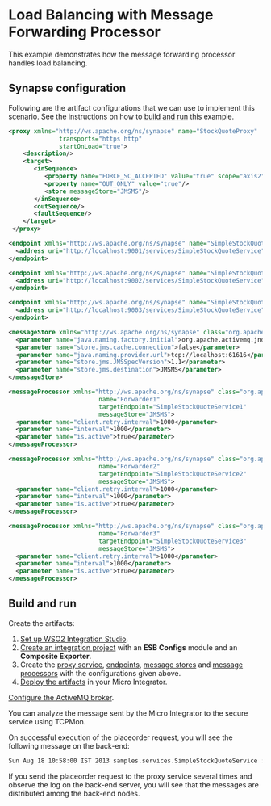 # Load Balancing with Message Forwarding Processor
This example demonstrates how the message forwarding processor handles load balancing.

## Synapse configuration

Following are the artifact configurations that we can use to implement this scenario. See the instructions on how to [build and run](#build-and-run) this example.

```xml tab='Proxy Service'
<proxy xmlns="http://ws.apache.org/ns/synapse" name="StockQuoteProxy"
              transports="https http"
              startOnLoad="true">
    <description/>
    <target>
       <inSequence>
          <property name="FORCE_SC_ACCEPTED" value="true" scope="axis2"/>
          <property name="OUT_ONLY" value="true"/>
          <store messageStore="JMSMS"/>
       </inSequence>
       <outSequence/>
       <faultSequence/>
    </target>
 </proxy>
```

```xml tab='Endpoint 1'
<endpoint xmlns="http://ws.apache.org/ns/synapse" name="SimpleStockQuoteService1">
  <address uri="http://localhost:9001/services/SimpleStockQuoteService"/>
</endpoint>
```

```xml tab='Endpoint 2'
<endpoint xmlns="http://ws.apache.org/ns/synapse" name="SimpleStockQuoteService2">
  <address uri="http://localhost:9002/services/SimpleStockQuoteService"/>
</endpoint>
```

```xml tab='Endpoint 3'
<endpoint xmlns="http://ws.apache.org/ns/synapse" name="SimpleStockQuoteService3">
  <address uri="http://localhost:9003/services/SimpleStockQuoteService"/>
</endpoint>
```

```xml tab='Message Store'
<messageStore xmlns="http://ws.apache.org/ns/synapse" class="org.apache.synapse.message.store.impl.jms.JmsStore" name="JMSMS">
  <parameter name="java.naming.factory.initial">org.apache.activemq.jndi.ActiveMQInitialContextFactory</parameter>
  <parameter name="store.jms.cache.connection">false</parameter>
  <parameter name="java.naming.provider.url">tcp://localhost:61616</parameter>
  <parameter name="store.jms.JMSSpecVersion">1.1</parameter>
  <parameter name="store.jms.destination">JMSMS</parameter>
</messageStore>
```

```xml tab='Message Processor 1'
<messageProcessor xmlns="http://ws.apache.org/ns/synapse" class="org.apache.synapse.message.processor.impl.forwarder.ScheduledMessageForwardingProcessor"
                         name="Forwarder1"
                         targetEndpoint="SimpleStockQuoteService1"
                         messageStore="JMSMS">
  <parameter name="client.retry.interval">1000</parameter>
  <parameter name="interval">1000</parameter>
  <parameter name="is.active">true</parameter>
</messageProcessor>
```

```xml tab='Message Processor 2'
<messageProcessor xmlns="http://ws.apache.org/ns/synapse" class="org.apache.synapse.message.processor.impl.forwarder.ScheduledMessageForwardingProcessor"
                         name="Forwarder2"
                         targetEndpoint="SimpleStockQuoteService2"
                         messageStore="JMSMS">
  <parameter name="client.retry.interval">1000</parameter>
  <parameter name="interval">1000</parameter>
  <parameter name="is.active">true</parameter>
</messageProcessor>
```

```xml tab='Message Processor 3'
<messageProcessor xmlns="http://ws.apache.org/ns/synapse" class="org.apache.synapse.message.processor.impl.forwarder.ScheduledMessageForwardingProcessor"
                         name="Forwarder3"
                         targetEndpoint="SimpleStockQuoteService3"
                         messageStore="JMSMS">
  <parameter name="client.retry.interval">1000</parameter>
  <parameter name="interval">1000</parameter>
  <parameter name="is.active">true</parameter>
</messageProcessor>
```

## Build and run

Create the artifacts:

1. [Set up WSO2 Integration Studio]({{base_path}}/integrate/develop/installing-wso2-integration-studio).
2. [Create an integration project]({{base_path}}/integrate/develop/create-integration-project) with an <b>ESB Configs</b> module and an <b>Composite Exporter</b>.
3. Create the [proxy service]({{base_path}}/integrate/develop/creating-artifacts/creating-a-proxy-service), [endpoints]({{base_path}}/integrate/develop/creating-artifacts/creating-endpoints), [message stores]({{base_path}}/integrate/develop/creating-artifacts/creating-a-message-store) and [message processors]({{base_path}}/integrate/develop/creating-artifacts/creating-a-message-processor) with the configurations given above.
4. [Deploy the artifacts]({{base_path}}/integrate/develop/deploy-artifacts) in your Micro Integrator.

[Configure the ActiveMQ broker]({{base_path}}/install-and-setup/setup/mi-setup/brokers/configure-with-activemq).

You can analyze the message sent by the Micro Integrator to the secure service using TCPMon.

On successful execution of the placeorder request, you will see the following message on the back-end:

```xml
Sun Aug 18 10:58:00 IST 2013 samples.services.SimpleStockQuoteService :: Accepted order #5 for : 18851 stocks of WSO2 at $ 61.782478265721714
```

If you send the placeorder request to the proxy service several times and observe the log on the back-end server, you will see that the messages are distributed among the back-end nodes.